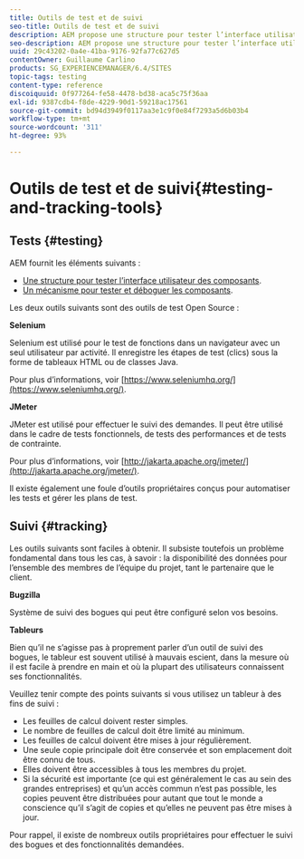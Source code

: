 ```yaml
---
title: Outils de test et de suivi
seo-title: Outils de test et de suivi
description: AEM propose une structure pour tester l’interface utilisateur des composants, ainsi qu’un mécanisme destiné au test et au débogage des composants.
seo-description: AEM propose une structure pour tester l’interface utilisateur des composants, ainsi qu’un mécanisme destiné au test et au débogage des composants.
uuid: 29c43202-0a4e-41ba-9176-92fa77c627d5
contentOwner: Guillaume Carlino
products: SG_EXPERIENCEMANAGER/6.4/SITES
topic-tags: testing
content-type: reference
discoiquuid: 0f977264-fe58-4478-bd38-aca5c75f36aa
exl-id: 9387cdb4-f8de-4229-90d1-59218ac17561
source-git-commit: bd94d3949f0117aa3e1c9f0e84f7293a5d6b03b4
workflow-type: tm+mt
source-wordcount: '311'
ht-degree: 93%

---
```


# Outils de test et de suivi{#testing-and-tracking-tools}

## Tests {#testing}

AEM fournit les éléments suivants :

* [Une structure pour tester l’interface utilisateur des composants](/help/sites-developing/hobbes.md).
* [Un mécanisme pour tester et déboguer les composants](/help/sites-developing/developer-mode.md).

Les deux outils suivants sont des outils de test Open Source :

**Selenium**

Selenium est utilisé pour le test de fonctions dans un navigateur avec un seul utilisateur par activité. Il enregistre les étapes de test (clics) sous la forme de tableaux HTML ou de classes Java.

Pour plus d’informations, voir [https://www.seleniumhq.org/](https://www.seleniumhq.org/).

**JMeter**

JMeter est utilisé pour effectuer le suivi des demandes. Il peut être utilisé dans le cadre de tests fonctionnels, de tests des performances et de tests de contrainte.

Pour plus d’informations, voir [http://jakarta.apache.org/jmeter/](http://jakarta.apache.org/jmeter/).

Il existe également une foule d’outils propriétaires conçus pour automatiser les tests et gérer les plans de test.

## Suivi {#tracking}

Les outils suivants sont faciles à obtenir. Il subsiste toutefois un problème fondamental dans tous les cas, à savoir : la disponibilité des données pour l’ensemble des membres de l’équipe du projet, tant le partenaire que le client.

**Bugzilla**

Système de suivi des bogues qui peut être configuré selon vos besoins.

**Tableurs**

Bien qu’il ne s’agisse pas à proprement parler d’un outil de suivi des bogues, le tableur est souvent utilisé à mauvais escient, dans la mesure où il est facile à prendre en main et où la plupart des utilisateurs connaissent ses fonctionnalités.

Veuillez tenir compte des points suivants si vous utilisez un tableur à des fins de suivi :

* Les feuilles de calcul doivent rester simples.
* Le nombre de feuilles de calcul doit être limité au minimum.
* Les feuilles de calcul doivent être mises à jour régulièrement.
* Une seule copie principale doit être conservée et son emplacement doit être connu de tous.
* Elles doivent être accessibles à tous les membres du projet.
* Si la sécurité est importante (ce qui est généralement le cas au sein des grandes entreprises) et qu’un accès commun n’est pas possible, les copies peuvent être distribuées pour autant que tout le monde a conscience qu’il s’agit de copies et qu’elles ne peuvent pas être mises à jour.

Pour rappel, il existe de nombreux outils propriétaires pour effectuer le suivi des bogues et des fonctionnalités demandées.
